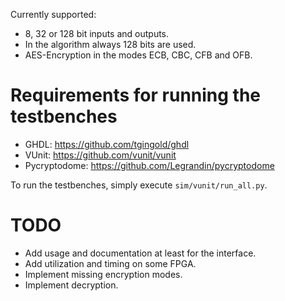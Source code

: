 Currently supported:
- 8, 32 or 128 bit inputs and outputs.
- In the algorithm always 128 bits are used.
- AES-Encryption in the modes ECB, CBC, CFB and OFB.

# Requirements for running the testbenches

- GHDL: https://github.com/tgingold/ghdl
- VUnit: https://github.com/vunit/vunit
- Pycryptodome: https://github.com/Legrandin/pycryptodome

To run the testbenches, simply execute `sim/vunit/run_all.py`.

# TODO

- Add usage and documentation at least for the interface.
- Add utilization and timing on some FPGA.
- Implement missing encryption modes.
- Implement decryption.